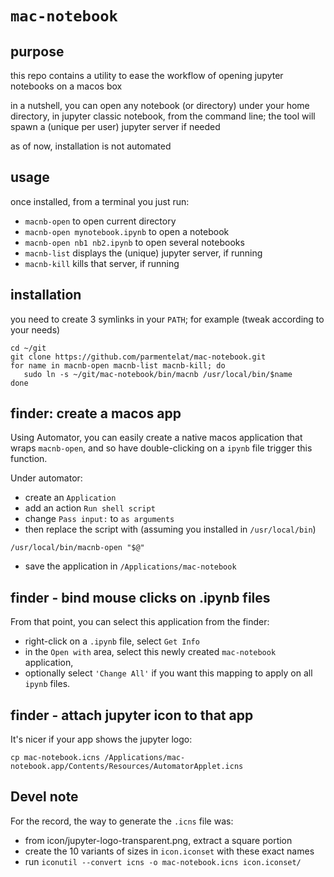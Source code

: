 # `mac-notebook`

## purpose

this repo contains a utility to ease the workflow of opening jupyter notebooks on a macos box

in a nutshell, you can open any notebook (or directory) under your home directory, in jupyter classic notebook, from the command line; the tool will spawn a (unique per user) jupyter server if needed

as of now, installation is not automated

## usage

once installed, from a terminal you just run:

* `macnb-open` to open current directory
* `macnb-open mynotebook.ipynb` to open a notebook
* `macnb-open nb1 nb2.ipynb` to open several notebooks
* `macnb-list` displays the (unique) jupyter server, if running
* `macnb-kill` kills that server, if running

## installation

you need to create 3 symlinks in your `PATH`; for example (tweak according to your needs)

```
cd ~/git
git clone https://github.com/parmentelat/mac-notebook.git
for name in macnb-open macnb-list macnb-kill; do
   sudo ln -s ~/git/mac-notebook/bin/macnb /usr/local/bin/$name 
done
```

## finder: create a macos app

Using Automator, you can easily create a native macos application that wraps `macnb-open`, and so have double-clicking on a `ipynb` file trigger this function.

Under automator:

* create an `Application`
* add an action `Run shell script`
* change `Pass input:` to `as arguments`
* then replace the script with (assuming you installed in `/usr/local/bin`)

```
/usr/local/bin/macnb-open "$@"
```

* save the application in `/Applications/mac-notebook`

## finder - bind mouse clicks on .ipynb files

From that point, you can select this application from the finder:

* right-click on a `.ipynb` file, select `Get Info`
* in the `Open with` area, select this newly created `mac-notebook` application,
* optionally select `'Change All'` if you want this mapping to apply on all `ipynb` files.

## finder - attach jupyter icon to that app

It's nicer if your app shows the jupyter logo:

```
cp mac-notebook.icns /Applications/mac-notebook.app/Contents/Resources/AutomatorApplet.icns
``` 

## Devel note

For the record, the way to generate the `.icns` file was:
* from icon/jupyter-logo-transparent.png, extract a square portion
* create the 10 variants of sizes in `icon.iconset` with these exact names
* run `iconutil --convert icns -o mac-notebook.icns icon.iconset/` 
